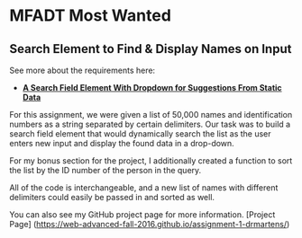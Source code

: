 # MFADT Most Wanted

## Search Element to Find & Display Names on Input
See more about the requirements here:
* [**A Search Field Element With Dropdown for Suggestions From Static Data**](https://github.com/web-advanced-fall-2016/assignment-1-spec/blob/master/README-SEARCH-SUGGESTION-DROPDOWN.md)

For this assignment, we were given a list of 50,000 names and identification numbers as a string separated by certain delimiters. Our task was to build a search field element that would dynamically search the list as the user enters new input and display the found data in a drop-down.

For my bonus section for the project, I additionally created a function to sort the list by the ID number of the person in the query.

All of the code is interchangeable, and a new list of names with different delimiters could easily be passed in and sorted as well.
 
You can also see my GitHub project page for more information.
[Project Page] (https://web-advanced-fall-2016.github.io/assignment-1-drmartens/)
